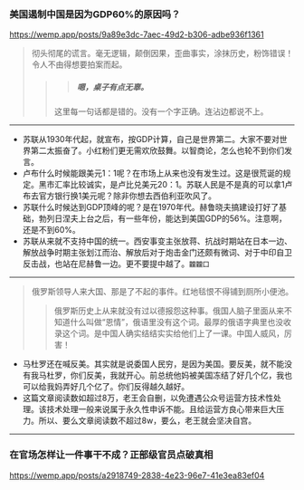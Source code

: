 ### 美国遏制中国是因为GDP60%的原因吗？
https://wemp.app/posts/9a89e3dc-7aec-49d2-b306-adbe936f1361
>彻头彻尾的谎言。毫无逻辑，颠倒因果，歪曲事实，涂抹历史，粉饰错误！令人不由得想要拍案而起。
>>>##### 嗯，桌子有点无辜。
>>这里每一句话都是错的。没有一个字正确。连沾边都说不上。
---
- 苏联从1930年代起，就宣布，按GDP计算，自己是世界第二。大家不要对世界第二太振奋了。小红粉们更无需欢欣鼓舞。以智商论，怎么也轮不到你们发言。
- 卢布什么时候能跟美元1：1呢？在市场上从来也没有发生过。这是很荒诞的规定。黑市汇率比较诚实，是卢比兑美元20：1。苏联人民是不是真的可以拿1卢布去官方银行换1美元呢？除非你想去西伯利亚吹风了。
- 苏联什么时候达到GDP顶峰的呢？是在1970年代。赫鲁晓夫搞建设打好了基础，勃列日涅夫上台之后，有一些年份，能达到美国GDP的56%。注意啊，还是不到60%。
- 苏联从来就不支持中国的统一。西安事变主张放蒋、抗战时期站在日本一边、解放战争时期主张划江而治、解放后对于炮击金门还颇有微词、对于中印自卫反击战，也站在尼赫鲁一边。更不要提中越了。`龖龖囗`
---
>俄罗斯领导人来大国、那是了不起的事件。红地毯恨不得铺到厕所小便池。
>>俄罗斯历史上从来就没有过以德报怨这种事。俄国人脑子里面从来不知道什么叫做“恩情”，俄语里没有这个词。最厚的俄语字典里也没收录这个词。是中国人确实结结实实给他们上了一课。中国人威风，厉害！
- 马杜罗还在喊反美。其实就是说委国人民穷，是因为美国。要反美，就不能没有我马杜罗，你们反美，我就开心。前总统他妈被美国冻结了好几个亿，我也可以给我妈弄好几个亿了。你们反得越久越好。
- 这篇文章阅读数如超过8万，老王会自删，以免遭遇公众号运营方技术性处理。该技术处理一般来说属于永久性申诉不能。且给运营方良心带来巨大压力。所以、要么文章阅读数不超过8w，要么，老王就会坚决自宫。
---
### 在官场怎样让一件事干不成？正部级官员点破真相
https://wemp.app/posts/a2918749-2838-4e23-96e7-41e3ea83ef04